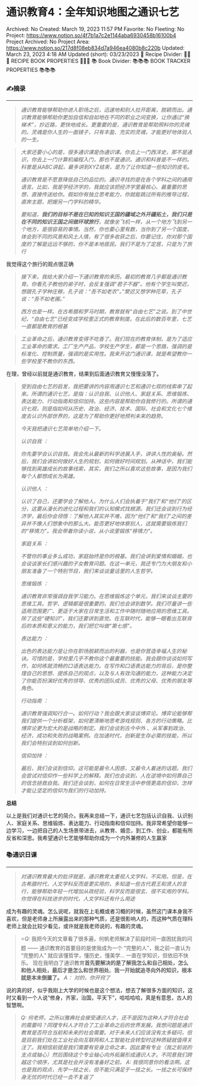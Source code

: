 # 通识教育4：全年知识地图之通识七艺

Archived: No
Created: March 19, 2023 11:57 PM
Favorite: No
Fleeting: No
Project: https://www.notion.so/4f7b1a7c2e1144aba6930458b16100b4
Project Archived: No
Project Area: https://www.notion.so/217d8f08eb834d7a946ea4080b8c220b
Updated: March 23, 2023 4:18 AM
Updated (short): 03/23/2023
🍳 Recipe Divider: 🥗🥗🥗 RECIPE BOOK PROPERTIES 🥗🥗🥗
📚 Book  Divider: 📚📚📚 BOOK TRACKER PROPERTIES 📚📚📚

### ✍️摘录

---

> *通识教育能够帮助你进入职场之后，迅速地和别人拉开距离，脱颖而出。通识教育能够帮助你更加自信和自如地在不同的职业之间变换，让你通过“换梯术”，抄近路，更快地成长。更重要的是，通识教育是帮助照料你的灵魂的。灵魂是你人生的一面镜子，只有丰盈、充实的灵魂，才能更好地体验人的一生。*
> 

> *大家还要小心的是，很多通识课是伪通识课。你去上一门西洋史，那不是通识，你去上一门计算机编程入门，那也不是通识。通识和科普是不一样的。科普是从ABC讲起，最多讲到XYZ结束，是为了让你知道一些知识的皮毛。*
> 
> 
> *通识教育是不愿意降低自己的品位的。通识寻找的是在各个学科之间的通用语言。比如，我是学经济学的，我就应该把经济学里最核心、最重要的思想，直接传送给你。假如你有独立思考能力，你就能跳过所有的推导过程，直奔主题，把握另一门学科的精华。*
> 
> *要知道，**我们的目标不是在已知的知识王国的疆域之外开疆拓土，我们只是在不同的知识王国之间做环球旅行**，就像坐飞机一样，从一个地方飞到另一个地方，是很容易的事情。当然，你也要心里有数，当你到了另一个国度，体会到不同的风景和风土人情，有了很多收获之后，你要记住，你对那个国度的了解是远远不够的，你不是本地居民。我们不是为了定居，只是为了旅行*
> 

我觉得这个旅行的观点很正确

> *接下来，我给大家介绍一下通识教育的来历。最初的教育几乎都是通识教育。你看孔子教他的弟子时，会反复强调“君子不器”。他有个学生叫樊迟，想跟孔子学种庄稼，孔子说：“吾不如老农”。”樊迟又想学种花草，孔子说：“吾不如老圃。”*
> 
> 
> *西方也是一样。在古希腊和罗马时期，教育就有“自由七艺”之说。到了中世纪，“自由七艺”已经变成学校里正式的教育制度。在此后的数百年里，七艺一直都是教育的根基*
> 

> *工业革命之后，通识教育变得不吃香了。我们现在的教育体制，是为了适应工业革命的需求。工厂生产产品，学校生产学生，都是一个思路，强调的是标准化、控制质量，强调的是实用性。我来开这门通识课，就是希望教你一些学校里不教你的东西。*
> 

在理，曾经以前就是通识教育，结果到后面通识教育又慢慢没落了。

> *受到自由七艺的启发，我把要讲的内容用通识七艺和通识七观的线索串了起来。所谓的通识七艺，是指：认识自我、认识他人、家庭关系、思维锻炼、表达能力、行动指南和信仰加持。这些内容是帮助你自我修行的。所谓的通识七观，则是指如何从历史、政治、经济、技术、国际、社会和文化七个维度去认识外部世界的，这是为了帮助你更好地预判未来的趋势。*
> 
> 
> *今天我把通识七艺简单地介绍一下。*
> 
> *认识自我 ：*
> 
> *你先要学会认识自我。我会先从最新的科学进展入手，讲讲人性的奥秘。然后，我们会讲如何做好人生的规划，如何做好时间规划。从神话中，我们能够找到英雄成长的故事线索，其实，我们之所以喜欢这些故事，是因为我们每个人都想成长为英雄。*
> 
> *认识他人 ：*
> 
> *认识了自己，还要学会了解他人。为什么人们会执着于“我们”和“他们”的区分，这要从漫长的进化过程和我们的认知模式找根源。我们还会谈到行为经济学，最后你会领悟：了解他人其实并不难，因为“他们”和“我们”之间的差异并不像人们想象中的那么大。能否更好地体察别人，这就需要锻炼我们的“移情力”。我会带着你读小说，从小说里锻炼“移情力”。*
> 
> *家庭关系 ：*
> 
> *不管你的事业多么成功，家庭始终是你的根基。我们会讲到爱情和婚姻，也会谈谈家长们感兴趣的子女教育问题。在这一单元，我还专门为大朋友和小朋友准备了一个特别节目，我们来谈谈童话里的人生哲学。*
> 
> *思维锻炼 ：*
> 
> *通识教育非常强调自我学习能力。在思维锻炼这个单元，我们来谈谈主要的思维工具。哲学、逻辑都是很重要的，我们也会讲到数学。我们尽量讲一些适用范围更广、更适于大家在日常生活和工作中随时随地应用的思维工具。除了这些“硬知识”，我们还要讲到直觉。在互联时代，能够一眼看出互联背后的本质和意义的能力，我们把它叫做“第七感”。*
> 
> *表达能力 ：*
> 
> *出色的表达能力是让你在职场脱颖而出的利器，也是你营造幸福人生的秘诀。可惜的是，学校里几乎不教你这个最重要的技能。我会跟你谈谈如何写作，如何练就流畅的口语表达能力。在写作和口语表达能力的背后，是你整理自己的思想、提炼自己的观点，以及与人有效沟通的能力，这种能力决定了你能否扮演好优秀的领导、优秀的团队成员、优秀的父母、优秀的朋友等角色。*
> 
> *行动指南 ：*
> 
> *通识教育强调知行合一。如何行动？我会跟大家谈谈博弈论。博弈论能够帮我们提供一个分析框架，如何更清晰地思考游戏规则、各方的行动策略。比博弈论更为宏大的是战略的制定。我们会谈到古今中外 、从军事到政治、经济，成功和失败的战略案例。在加速时代，创新是生存必需的技能，所以我们会特别谈到如何创新。*
> 
> *信仰加持 ：*
> 
> *最后，我们会谈到信仰。这可能是最令人困惑，又最令人着迷的话题。我们会尝试对信仰作一些科学上的解释。我们也会谈到，人在逆境中如何靠自己的信念拯救自我。我们还会谈到，如何在日常生活中参悟更高的信仰，怎样才能让坚定的信仰为我们的行动加持。*
> 

**总结**

以上是我们对通识七艺的简介。我再来总结一下，通识七艺包括认识自我、认识别人、家庭关系、思维锻炼、表达能力、行动指南和信仰加持。我非常希望你能够一边学习，一边把自己的人生场景带进去，从教育、婚恋，到工作、创业，都能有所反省和深思。我希望通识七艺能够帮助你成为一个内外兼修的人生赢家

### 📚通识日课

---

> *对通识教育最大的批评就是，通识教育太重视人文学科，不实用。但是，在古希腊时代，人文学科反而是更实用的，多知道一些古代君王和贤人的言行，能够帮助年轻一代增加从政经验，科学反而是很玄、很不实用的学科。你觉得在科技进步的时代，人文学科还有什么用途*
> 

成为有趣的灵魂。怎么说呢，就我在上毛概或者习概的时候，虽然这门课本身我不喜欢，但是老师身上所展露出来的那种气质，还是很影响人的，而这种气质在理科老师上就会比较少看见，或许就是我老师说的，有趣的灵魂。

> ⭐*Q:*
我把今天的文章看了很多遍，何帆老师解决了前段时间一直困扰我的问题 —— 通识教育的首要目的是使我成为一个 “完整的人”，我之前一直认为 “完整的人” 就应该懂哲学，懂历史，懂美学… 一直在学知识，但依旧不快乐。
现在我明白了通识教育**首先要解决的是了解我怎么和自己相处，怎么和他人相处，最后才是怎么和世界相处**。**我一开始就追寻向外的知识，根本就是本末倒置了。**
*A：
对的，你开窍了*
> 

说的真的好，似乎我刚上大学的时候也是这个想法，想去了解很多方面的知识，这时又看到一个人说“修身，齐家，治国，平天下”，哈哈哈哈，真是有意思，古人的智慧啊。

> *Q:
何老师，之所以雅典社会接受通识人才，还不是因为这种人才符合社会的需要吗？同理专科人才符合了工业革命之后的世界发展。我想问题是通识教育是否符合当前和未来的社会需要。对于未来人们应该没有太多疑问，但是目前我们处在工业社会向互联网和人工智能社会转型时这种质疑就值得关注了。我相信前提是我们需要有安身立命之本，因此要有专业（我之前说的支点或轴心）然后围绕这个专业轴心向外拓展形成通识人才。不同意我们跨越这个顺序，尤其是社会并没有准备好之前。
A:
我很同意你的看法啊。这也是我的观点，先学一技之长，但不能只满足于一技之长。一技之长可保终身无忧的时代已经一去不复返了*
>
